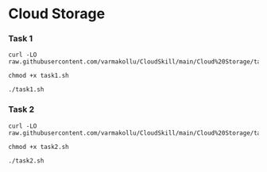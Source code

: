 # Cloud Storage

### Task 1
```
curl -LO raw.githubusercontent.com/varmakollu/CloudSkill/main/Cloud%20Storage/task1.sh

chmod +x task1.sh

./task1.sh

```

### Task 2

```
curl -LO raw.githubusercontent.com/varmakollu/CloudSkill/main/Cloud%20Storage/task2.sh

chmod +x task2.sh

./task2.sh

```
